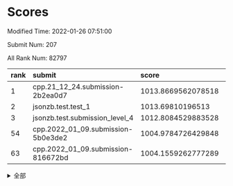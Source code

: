 # Scores

Modified Time: 2022-01-26 07:51:00

Submit Num: 207

All Rank Num: 82797

| rank |               submit               |       score        |       sigma        | pk_num |
| :--- | :--------------------------------- | :----------------- | :----------------- | :----- |
| 1    | cpp.21_12_24.submission-2b2ea0d7   | 1013.8669562078518 | 0.8016239447487484 | 1600   |
| 2    | jsonzb.test.test_1                 | 1013.69810196513   | 0.8400210294941567 | 1602   |
| 3    | jsonzb.test.submission_level_4     | 1012.8084529883528 | 0.8135768678309561 | 1597   |
| 54   | cpp.2022_01_09.submission-5b0e3de2 | 1004.9784726429848 | 0.7258568534410035 | 1601   |
| 63   | cpp.2022_01_09.submission-816672bd | 1004.1559262777289 | 0.7138479203610744 | 1607   |


<details>
<summary>全部</summary>

| rank |                 submit                 |       score        |       sigma        | pk_num |
| :--- | :------------------------------------- | :----------------- | :----------------- | :----- |
| 1    | cpp.21_12_24.submission-2b2ea0d7       | 1013.8669562078518 | 0.8016239447487484 | 1600   |
| 2    | jsonzb.test.test_1                     | 1013.69810196513   | 0.8400210294941567 | 1602   |
| 3    | jsonzb.test.submission_level_4         | 1012.8084529883528 | 0.8135768678309561 | 1597   |
| 4    | gobigger.level_3.submission_level_3_32 | 1011.6714105084568 | 0.7593964233483673 | 1598   |
| 5    | gobigger.level_3.submission_level_3_40 | 1011.6305621530216 | 0.7760729241993716 | 1601   |
| 6    | gobigger.level_3.submission_level_3_3  | 1011.1399073949125 | 0.7638801281102707 | 1603   |
| 7    | gobigger.level_3.submission_level_3_16 | 1011.1214657791289 | 0.7794285072374555 | 1601   |
| 8    | gobigger.level_3.submission_level_3_18 | 1011.0335280814519 | 0.7720911316076864 | 1606   |
| 9    | gobigger.level_3.submission_level_3_33 | 1010.9459716412855 | 0.786596876055727  | 1599   |
| 10   | gobigger.level_3.submission_level_3_34 | 1010.8331040639558 | 0.7542423579685714 | 1601   |
| 11   | gobigger.level_3.submission_level_3_42 | 1010.785730694396  | 0.7519121288304682 | 1603   |
| 12   | gobigger.level_3.submission_level_3_19 | 1010.6498964689029 | 0.7608177538600416 | 1595   |
| 13   | gobigger.level_3.submission_level_3_14 | 1010.6350040451174 | 0.7425016924756049 | 1601   |
| 14   | gobigger.level_3.submission_level_3_35 | 1010.5296376915976 | 0.7595264549852747 | 1595   |
| 15   | gobigger.level_3.submission_level_3_22 | 1010.4482686843702 | 0.753255445249059  | 1600   |
| 16   | gobigger.level_3.submission_level_3_20 | 1010.4454187226579 | 0.7407493939961304 | 1604   |
| 17   | gobigger.level_3.submission_level_3_10 | 1010.3915132323266 | 0.7721180640209875 | 1600   |
| 18   | gobigger.level_3.submission_level_3_23 | 1010.2817982876774 | 0.7847261410810836 | 1599   |
| 19   | gobigger.level_3.submission_level_3_38 | 1010.2293035606693 | 0.7508381872562118 | 1599   |
| 20   | gobigger.level_3.submission_level_3_43 | 1010.2109118401883 | 0.7507607535388919 | 1603   |
| 21   | gobigger.level_3.submission_level_3_26 | 1010.1922106985705 | 0.7445430294207387 | 1599   |
| 22   | gobigger.level_3.submission_level_3_9  | 1010.1843594595335 | 0.7496238786943877 | 1599   |
| 23   | gobigger.level_3.submission_level_3_45 | 1010.1827845568481 | 0.7566986426540849 | 1597   |
| 24   | gobigger.level_3.submission_level_3_46 | 1010.0943438759333 | 0.7477530252042272 | 1602   |
| 25   | gobigger.level_3.submission_level_3_41 | 1010.0587588131921 | 0.757126623430591  | 1603   |
| 26   | gobigger.level_3.submission_level_3_29 | 1010.0438608151533 | 0.7590897454380688 | 1600   |
| 27   | gobigger.level_3.submission_level_3_6  | 1010.0248022834571 | 0.7783969576902282 | 1599   |
| 28   | gobigger.level_3.submission_level_3_24 | 1009.9694649262501 | 0.7603804272208984 | 1597   |
| 29   | gobigger.level_3.submission_level_3_2  | 1009.9095708226174 | 0.7553611138388049 | 1598   |
| 30   | gobigger.level_3.submission_level_3_7  | 1009.8968994863284 | 0.7504339209614004 | 1592   |
| 31   | gobigger.level_3.submission_level_3_31 | 1009.8191234699159 | 0.7514167796373877 | 1602   |
| 32   | gobigger.level_3.submission_level_3_44 | 1009.7980417248959 | 0.7380424457822787 | 1602   |
| 33   | gobigger.level_3.submission_level_3_0  | 1009.7918449740692 | 0.7542469720064635 | 1595   |
| 34   | gobigger.level_3.submission_level_3_12 | 1009.7471097842623 | 0.7543047815173287 | 1604   |
| 35   | gobigger.level_3.submission_level_3_5  | 1009.7466178703993 | 0.7639239996695154 | 1606   |
| 36   | gobigger.level_3.submission_level_3_25 | 1009.7109956148773 | 0.767799789869412  | 1599   |
| 37   | gobigger.level_3.submission_level_3_39 | 1009.6640768189702 | 0.7404999763555172 | 1602   |
| 38   | gobigger.level_3.submission_level_3_49 | 1009.6247910013439 | 0.7823375006562011 | 1592   |
| 39   | gobigger.level_3.submission_level_3_36 | 1009.60714089851   | 0.7855227366997971 | 1600   |
| 40   | gobigger.level_3.submission_level_3_47 | 1009.5571646581031 | 0.749863571798264  | 1597   |
| 41   | gobigger.level_3.submission_level_3_28 | 1009.5245112786693 | 0.7399805151313594 | 1606   |
| 42   | gobigger.level_3.submission_level_3_30 | 1009.5213356504651 | 0.7646487805551501 | 1600   |
| 43   | gobigger.level_3.submission_level_3_37 | 1009.483028171212  | 0.7642618855873209 | 1604   |
| 44   | gobigger.level_3.submission_level_3_27 | 1009.4548159150247 | 0.7539247679089619 | 1601   |
| 45   | gobigger.level_3.submission_level_3_4  | 1009.3510127166763 | 0.7782672212530537 | 1603   |
| 46   | gobigger.level_3.submission_level_3_1  | 1009.1561163133152 | 0.7613895316123409 | 1598   |
| 47   | gobigger.level_3.submission_level_3_48 | 1009.1111271282886 | 0.7582931646100238 | 1596   |
| 48   | gobigger.level_3.submission_level_3_11 | 1009.0248208383397 | 0.7465447917775603 | 1601   |
| 49   | gobigger.level_3.submission_level_3_15 | 1008.656512536757  | 0.7433263283967249 | 1596   |
| 50   | gobigger.level_3.submission_level_3_8  | 1008.4674748448249 | 0.7517738375248819 | 1605   |
| 51   | gobigger.level_3.submission_level_3_13 | 1008.1063086793396 | 0.720027206745436  | 1598   |
| 52   | gobigger.level_3.submission_level_3_17 | 1008.0592393459921 | 0.726631972258336  | 1601   |
| 53   | gobigger.level_3.submission_level_3_21 | 1007.8457577241114 | 0.7437894758746952 | 1601   |
| 54   | cpp.2022_01_09.submission-5b0e3de2     | 1004.9784726429848 | 0.7258568534410035 | 1601   |
| 55   | gobigger.level_1.submission_level_1_36 | 1004.8406207166848 | 0.7242598661218425 | 1601   |
| 56   | gobigger.level_1.submission_level_1_31 | 1004.7377244817944 | 0.724091957570297  | 1592   |
| 57   | gobigger.level_1.submission_level_1_7  | 1004.6405143328064 | 0.7173175854323128 | 1602   |
| 58   | gobigger.level_1.submission_level_1_22 | 1004.4450169186786 | 0.7145952051310588 | 1603   |
| 59   | gobigger.level_1.submission_level_1_21 | 1004.3746101545379 | 0.7184126959150581 | 1595   |
| 60   | gobigger.level_1.submission_level_1_25 | 1004.2999137029879 | 0.7013981464742745 | 1597   |
| 61   | gobigger.level_1.submission_level_1_16 | 1004.2457010242385 | 0.7172379288782492 | 1599   |
| 62   | gobigger.level_1.submission_level_1_12 | 1004.1759494886833 | 0.7159949100309093 | 1603   |
| 63   | cpp.2022_01_09.submission-816672bd     | 1004.1559262777289 | 0.7138479203610744 | 1607   |
| 64   | gobigger.level_1.submission_level_1_42 | 1004.1318547225726 | 0.7244377047071281 | 1607   |
| 65   | gobigger.level_1.submission_level_1_13 | 1004.0848700474236 | 0.721163148122704  | 1602   |
| 66   | gobigger.level_1.submission_level_1_20 | 1004.0763580761732 | 0.7103088924232659 | 1602   |
| 67   | gobigger.level_1.submission_level_1_11 | 1004.0645174373743 | 0.7212400681643313 | 1601   |
| 68   | gobigger.level_1.submission_level_1_6  | 1004.0402959493781 | 0.7170037865509052 | 1597   |
| 69   | gobigger.level_1.submission_level_1_3  | 1004.0010249652302 | 0.7156170067302592 | 1603   |
| 70   | gobigger.level_1.submission_level_1_17 | 1003.9977581351369 | 0.7255942385825841 | 1602   |
| 71   | gobigger.level_1.submission_level_1_41 | 1003.8507235993146 | 0.709985406709748  | 1600   |
| 72   | gobigger.level_1.submission_level_1_45 | 1003.836622495642  | 0.715631862594186  | 1596   |
| 73   | gobigger.level_1.submission_level_1_34 | 1003.689345663348  | 0.715898609018405  | 1597   |
| 74   | gobigger.level_1.submission_level_1_32 | 1003.6780206289311 | 0.7156099331446157 | 1599   |
| 75   | gobigger.level_1.submission_level_1_19 | 1003.6611097265124 | 0.7199655198648854 | 1605   |
| 76   | gobigger.level_1.submission_level_1_24 | 1003.6440064467647 | 0.7210099010172796 | 1607   |
| 77   | gobigger.level_1.submission_level_1_15 | 1003.5869408512413 | 0.7097254688850186 | 1597   |
| 78   | gobigger.level_1.submission_level_1_43 | 1003.5812458397581 | 0.7184684924540437 | 1599   |
| 79   | gobigger.level_1.submission_level_1_29 | 1003.502651911658  | 0.7233523173549518 | 1598   |
| 80   | gobigger.level_1.submission_level_1_37 | 1003.4955524052513 | 0.7065522216404299 | 1599   |
| 81   | gobigger.level_1.submission_level_1_35 | 1003.4484081797721 | 0.7309599222092682 | 1601   |
| 82   | gobigger.level_1.submission_level_1_26 | 1003.4482066611988 | 0.7322599948635785 | 1606   |
| 83   | gobigger.level_1.submission_level_1_46 | 1003.4440428714468 | 0.7238319890299875 | 1595   |
| 84   | gobigger.level_1.submission_level_1_18 | 1003.3258831938219 | 0.7156541436804609 | 1593   |
| 85   | gobigger.level_1.submission_level_1_2  | 1003.3049096882    | 0.7115155308142989 | 1599   |
| 86   | gobigger.level_1.submission_level_1_47 | 1003.2716627939735 | 0.7245708579166157 | 1599   |
| 87   | gobigger.level_1.submission_level_1_27 | 1003.0972536011343 | 0.7280716160835103 | 1599   |
| 88   | gobigger.level_1.submission_level_1_33 | 1002.9105149255075 | 0.7213143115570654 | 1598   |
| 89   | gobigger.level_1.submission_level_1_9  | 1002.8040723116114 | 0.7322637711583219 | 1599   |
| 90   | gobigger.level_1.submission_level_1_0  | 1002.7944379789857 | 0.7313982358408682 | 1600   |
| 91   | gobigger.level_1.submission_level_1_23 | 1002.7651613682419 | 0.7172123711693499 | 1601   |
| 92   | gobigger.level_1.submission_level_1_4  | 1002.741805080818  | 0.7273405705807676 | 1602   |
| 93   | gobigger.level_1.submission_level_1_14 | 1002.6806411581085 | 0.7110880250522713 | 1599   |
| 94   | gobigger.level_1.submission_level_1_39 | 1002.6675613936361 | 0.7029333301945475 | 1597   |
| 95   | gobigger.level_1.submission_level_1_48 | 1002.6386416027952 | 0.7180493757835956 | 1599   |
| 96   | gobigger.level_1.submission_level_1_40 | 1002.5908712887713 | 0.7107739315273115 | 1602   |
| 97   | gobigger.level_1.submission_level_1_10 | 1002.5640472752591 | 0.720261586843589  | 1600   |
| 98   | gobigger.level_1.submission_level_1_30 | 1002.5219807277335 | 0.7104891944038331 | 1599   |
| 99   | gobigger.level_1.submission_level_1_28 | 1002.4994752662974 | 0.7061279229995779 | 1594   |
| 100  | gobigger.level_1.submission_level_1_1  | 1002.4872963754106 | 0.7052205485910129 | 1602   |
| 101  | gobigger.level_1.submission_level_1_5  | 1002.3893160677728 | 0.7047042939050687 | 1599   |
| 102  | gobigger.level_1.submission_level_1_44 | 1002.1542296814545 | 0.7132311518537163 | 1603   |
| 103  | gobigger.level_1.submission_level_1_49 | 1002.0752937432144 | 0.7112698079671647 | 1597   |
| 104  | gobigger.level_1.submission_level_1_38 | 1001.9767877408499 | 0.7166881486946819 | 1603   |
| 105  | gobigger.level_1.submission_level_1_8  | 1001.5895580883428 | 0.725773338195811  | 1596   |
| 106  | gobigger.random.submission_random_18   | 997.2575244677628  | 0.704798920456243  | 1604   |
| 107  | gobigger.random.submission_random_7    | 997.0732223271549  | 0.7070480783179319 | 1601   |
| 108  | gobigger.random.submission_random_39   | 996.9671056612     | 0.7044162253199713 | 1603   |
| 109  | gobigger.random.submission_random_36   | 996.9554952384262  | 0.7043033518244838 | 1602   |
| 110  | gobigger.random.submission_random_26   | 996.9300405807982  | 0.7075435780854501 | 1597   |
| 111  | gobigger.random.submission_random_1    | 996.9139131825106  | 0.696446603445926  | 1595   |
| 112  | gobigger.random.submission_random_3    | 996.9068698256373  | 0.7348977710514095 | 1598   |
| 113  | gobigger.random.submission_random_42   | 996.8485406646192  | 0.7137458112256992 | 1600   |
| 114  | gobigger.random.submission_random_2    | 996.8420256615677  | 0.7016958674625109 | 1598   |
| 115  | gobigger.random.submission_random_44   | 996.8306593652978  | 0.7267382569880374 | 1602   |
| 116  | gobigger.random.submission_random_38   | 996.6805484406756  | 0.7052245616830974 | 1597   |
| 117  | gobigger.random.submission_random_34   | 996.6774681423051  | 0.7058678023020117 | 1597   |
| 118  | gobigger.random.submission_random_33   | 996.5437140038058  | 0.7165300768894046 | 1598   |
| 119  | gobigger.random.submission_random_28   | 996.5005301696007  | 0.7141973284109575 | 1598   |
| 120  | gobigger.random.submission_random_6    | 996.3780073345961  | 0.7088864033517202 | 1600   |
| 121  | gobigger.random.submission_random_9    | 996.2654469127549  | 0.7235716224736218 | 1600   |
| 122  | gobigger.random.submission_random_23   | 996.1788658120207  | 0.7101690867283781 | 1601   |
| 123  | gobigger.random.submission_random_25   | 996.1407540730492  | 0.7211799174477755 | 1601   |
| 124  | gobigger.random.submission_random_47   | 996.139408596919   | 0.7058902395466081 | 1598   |
| 125  | gobigger.random.submission_random_10   | 996.0884561429277  | 0.697408850683055  | 1600   |
| 126  | gobigger.random.submission_random_30   | 996.0444103731558  | 0.7089856503778986 | 1597   |
| 127  | gobigger.random.submission_random_32   | 996.0240682069937  | 0.7188642783800695 | 1603   |
| 128  | gobigger.random.submission_random_49   | 995.8988346334698  | 0.7088675098784318 | 1596   |
| 129  | gobigger.random.submission_random_19   | 995.897255070001   | 0.717671356193143  | 1603   |
| 130  | gobigger.random.submission_random_8    | 995.8947183105658  | 0.7217208779532911 | 1605   |
| 131  | gobigger.random.submission_random_35   | 995.836315602932   | 0.7040167783603816 | 1598   |
| 132  | gobigger.random.submission_random_46   | 995.8361675047304  | 0.7183495726075103 | 1601   |
| 133  | gobigger.random.submission_random_0    | 995.8221446059398  | 0.7096086080458593 | 1608   |
| 134  | gobigger.random.submission_random_12   | 995.7178064191758  | 0.7115756541468286 | 1600   |
| 135  | gobigger.random.submission_random_24   | 995.6776210926395  | 0.7086076760864773 | 1601   |
| 136  | gobigger.random.submission_random_4    | 995.5275110262531  | 0.707479107565385  | 1602   |
| 137  | gobigger.random.submission_random_20   | 995.4841211497804  | 0.7194617813812944 | 1603   |
| 138  | gobigger.random.submission_random_43   | 995.4827909199215  | 0.7161325945182394 | 1595   |
| 139  | gobigger.random.submission_random_21   | 995.4672646370468  | 0.7193404355915686 | 1599   |
| 140  | gobigger.random.submission_random_37   | 995.4452809057924  | 0.7078858402942013 | 1605   |
| 141  | gobigger.random.submission_random_27   | 995.3961173040053  | 0.7113791558124234 | 1600   |
| 142  | gobigger.random.submission_random_15   | 995.3865073070305  | 0.7219076248195037 | 1602   |
| 143  | gobigger.random.submission_random_40   | 995.2425911263731  | 0.7017482060920507 | 1595   |
| 144  | gobigger.random.submission_random_14   | 995.2381555991859  | 0.7090165388587719 | 1596   |
| 145  | gobigger.random.submission_random_45   | 995.1831394246935  | 0.7283194486152528 | 1605   |
| 146  | gobigger.random.submission_random_16   | 995.1716948337018  | 0.7227149211472393 | 1602   |
| 147  | gobigger.random.submission_random_41   | 995.1569129107316  | 0.7233960681747597 | 1597   |
| 148  | gobigger.random.submission_random_29   | 995.1165310193559  | 0.6987840269745033 | 1598   |
| 149  | gobigger.random.submission_random_48   | 995.1137867911408  | 0.7191140187391641 | 1599   |
| 150  | gobigger.random.submission_random_22   | 995.0086871391724  | 0.7224610848085813 | 1605   |
| 151  | gobigger.random.submission_random_11   | 994.9964228143043  | 0.7083240871557429 | 1597   |
| 152  | gobigger.random.submission_random_5    | 994.7952984464539  | 0.7128252263631384 | 1602   |
| 153  | gobigger.random.submission_random_13   | 994.68126642104    | 0.722182303133409  | 1606   |
| 154  | gobigger.random.submission_random_31   | 994.5491961322512  | 0.7169571976135325 | 1597   |
| 155  | gobigger.random.submission_random_17   | 994.469709031331   | 0.7144133908133314 | 1601   |
| 156  | gobigger.level_2.submission_level_2_5  | 993.8446629239135  | 0.7450072477465626 | 1597   |
| 157  | gobigger.level_2.submission_level_2_12 | 993.8373886413472  | 0.733010592656177  | 1598   |
| 158  | gobigger.level_2.submission_level_2_22 | 993.8313617672571  | 0.7316280930855195 | 1599   |
| 159  | gobigger.level_2.submission_level_2_10 | 993.5734356653104  | 0.7235040688907776 | 1599   |
| 160  | gobigger.level_2.submission_level_2_31 | 993.3193769890614  | 0.736233844072067  | 1601   |
| 161  | gobigger.level_2.submission_level_2_25 | 992.9414633215769  | 0.7241610764238879 | 1598   |
| 162  | gobigger.level_2.submission_level_2_40 | 992.8501277584268  | 0.7455028294936548 | 1597   |
| 163  | gobigger.level_2.submission_level_2_19 | 992.7890758277381  | 0.7392818076436976 | 1602   |
| 164  | gobigger.level_2.submission_level_2_1  | 992.6279324278568  | 0.7404222252398622 | 1603   |
| 165  | gobigger.level_2.submission_level_2_32 | 992.6195384252633  | 0.7508280793278372 | 1595   |
| 166  | gobigger.level_2.submission_level_2_38 | 992.5989364450993  | 0.7426027209669954 | 1594   |
| 167  | gobigger.level_2.submission_level_2_41 | 992.5765556217058  | 0.7345284241559606 | 1597   |
| 168  | gobigger.level_2.submission_level_2_23 | 992.5410252097255  | 0.7332571537139106 | 1601   |
| 169  | gobigger.level_2.submission_level_2_14 | 992.4018818387827  | 0.753655608444629  | 1595   |
| 170  | gobigger.level_2.submission_level_2_33 | 992.2745294070695  | 0.752421400401843  | 1598   |
| 171  | gobigger.level_2.submission_level_2_26 | 992.2037821222727  | 0.7313015239290437 | 1596   |
| 172  | gobigger.level_2.submission_level_2_17 | 992.177186937728   | 0.7640397213263881 | 1600   |
| 173  | gobigger.level_2.submission_level_2_34 | 992.1761047414349  | 0.7661309315631125 | 1600   |
| 174  | gobigger.level_2.submission_level_2_4  | 992.1173452625751  | 0.7519054825852856 | 1599   |
| 175  | gobigger.level_2.submission_level_2_7  | 992.1053918070288  | 0.7424505656857207 | 1602   |
| 176  | gobigger.level_2.submission_level_2_15 | 992.0451548617048  | 0.7519527290279486 | 1598   |
| 177  | gobigger.level_2.submission_level_2_24 | 992.0213446044257  | 0.7524248379992515 | 1605   |
| 178  | gobigger.level_2.submission_level_2_13 | 991.967732411134   | 0.7421949324055752 | 1599   |
| 179  | gobigger.level_2.submission_level_2_49 | 991.9476953012223  | 0.7521507933797181 | 1598   |
| 180  | gobigger.level_2.submission_level_2_9  | 991.9160431939097  | 0.7597081994746396 | 1594   |
| 181  | gobigger.level_2.submission_level_2_28 | 991.8982112760663  | 0.7373098204764797 | 1602   |
| 182  | gobigger.level_2.submission_level_2_0  | 991.8582260915675  | 0.7559769110236676 | 1602   |
| 183  | gobigger.level_2.submission_level_2_8  | 991.6963564356709  | 0.7563471781674815 | 1606   |
| 184  | gobigger.level_2.submission_level_2_11 | 991.6939445840312  | 0.7594534014068064 | 1599   |
| 185  | gobigger.level_2.submission_level_2_3  | 991.6805367371751  | 0.7451154553540946 | 1601   |
| 186  | gobigger.level_2.submission_level_2_42 | 991.6550848454216  | 0.7601812194220092 | 1600   |
| 187  | gobigger.level_2.submission_level_2_43 | 991.625855416306   | 0.7534899338135713 | 1596   |
| 188  | gobigger.level_2.submission_level_2_6  | 991.5773550839727  | 0.7565981432859412 | 1596   |
| 189  | gobigger.level_2.submission_level_2_39 | 991.5024126520036  | 0.7627873220051127 | 1603   |
| 190  | gobigger.level_2.submission_level_2_21 | 991.3699178525882  | 0.7599287606267598 | 1606   |
| 191  | gobigger.level_2.submission_level_2_35 | 991.3349453109136  | 0.7591677380263357 | 1602   |
| 192  | gobigger.level_2.submission_level_2_30 | 991.2262314354917  | 0.7455251864744245 | 1605   |
| 193  | gobigger.level_2.submission_level_2_18 | 991.1782837878026  | 0.747352983177036  | 1597   |
| 194  | gobigger.level_2.submission_level_2_2  | 991.0523199050476  | 0.7569756336340823 | 1605   |
| 195  | gobigger.level_2.submission_level_2_44 | 991.0270598891312  | 0.7404094641990413 | 1599   |
| 196  | gobigger.level_2.submission_level_2_37 | 991.0155487859945  | 0.7484161346210106 | 1596   |
| 197  | gobigger.level_2.submission_level_2_36 | 990.7729797813962  | 0.749756880372832  | 1598   |
| 198  | gobigger.level_2.submission_level_2_48 | 990.6564510659147  | 0.7586379261234699 | 1599   |
| 199  | gobigger.level_2.submission_level_2_27 | 990.4836866497443  | 0.7734437667522379 | 1604   |
| 200  | gobigger.level_2.submission_level_2_47 | 990.4681055715841  | 0.7691908654615814 | 1596   |
| 201  | gobigger.level_2.submission_level_2_29 | 990.1985053616024  | 0.7529162688121883 | 1598   |
| 202  | gobigger.level_2.submission_level_2_46 | 990.1962146712505  | 0.7652164669841877 | 1602   |
| 203  | gobigger.level_2.submission_level_2_45 | 990.0511798474369  | 0.7494291793724146 | 1601   |
| 204  | gobigger.level_2.submission_level_2_20 | 989.8281302447703  | 0.7590979873304791 | 1604   |
| 205  | gobigger.level_2.submission_level_2_16 | 989.5945458132572  | 0.7818622466677645 | 1604   |
| 206  | gobigger.none.submission_none_0        | 977.3911116305109  | 1.425689234884486  | 1602   |
| 207  | gobigger.none.submission_none_1        | 975.8711832306059  | 1.4887802196858801 | 1600   |

</details>